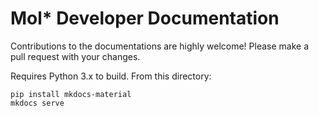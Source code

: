 # Mol* Developer Documentation

Contributions to the documentations are highly welcome! Please make a pull request with your changes.

Requires Python 3.x to build. From this directory:

```
pip install mkdocs-material
mkdocs serve
```

